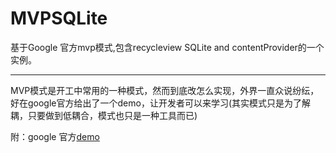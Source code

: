 # MVPSQLite
基于Google 官方mvp模式,包含recycleview SQLite and contentProvider的一个实例。

------

MVP模式是开工中常用的一种模式，然而到底改怎么实现，外界一直众说纷纭，好在google官方给出了一个demo，让开发者可以来学习(其实模式只是为了解耦，只要做到低耦合，模式也只是一种工具而已)

附：google 官方[demo](https://github.com/googlesamples/android-architecture)	